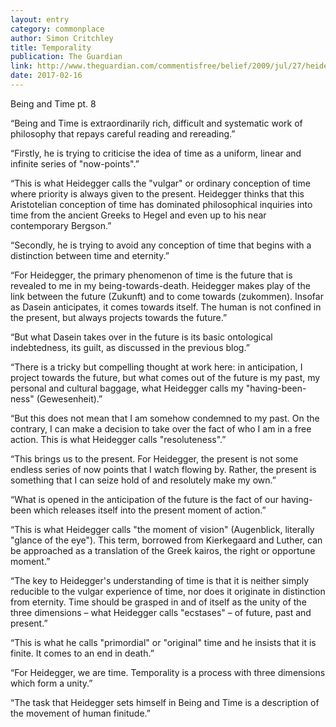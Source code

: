 ```yaml
---
layout: entry
category: commonplace
author: Simon Critchley
title: Temporality
publication: The Guardian
link: http://www.theguardian.com/commentisfree/belief/2009/jul/27/heidegger-being-time-philosophy
date: 2017-02-16
---
```


Being and Time pt. 8

“Being and Time is extraordinarily rich, difficult and systematic work of philosophy that repays careful reading and rereading.”

“Firstly, he is trying to criticise the idea of time as a uniform, linear and infinite series of "now-points".”

“This is what Heidegger calls the "vulgar" or ordinary conception of time where priority is always given to the present. Heidegger thinks that this Aristotelian conception of time has dominated philosophical inquiries into time from the ancient Greeks to Hegel and even up to his near contemporary Bergson.”

“Secondly, he is trying to avoid any conception of time that begins with a distinction between time and eternity.”

“For Heidegger, the primary phenomenon of time is the future that is revealed to me in my being-towards-death. Heidegger makes play of the link between the future (Zukunft) and to come towards (zukommen). Insofar as Dasein anticipates, it comes towards itself. The human is not confined in the present, but always projects towards the future.”

“But what Dasein takes over in the future is its basic ontological indebtedness, its guilt, as discussed in the previous blog.”

“There is a tricky but compelling thought at work here: in anticipation, I project towards the future, but what comes out of the future is my past, my personal and cultural baggage, what Heidegger calls my "having-been-ness" (Gewesenheit).”

“But this does not mean that I am somehow condemned to my past. On the contrary, I can make a decision to take over the fact of who I am in a free action. This is what Heidegger calls "resoluteness".”

“This brings us to the present. For Heidegger, the present is not some endless series of now points that I watch flowing by. Rather, the present is something that I can seize hold of and resolutely make my own.”

“What is opened in the anticipation of the future is the fact of our having-been which releases itself into the present moment of action.”

“This is what Heidegger calls "the moment of vision" (Augenblick, literally "glance of the eye"). This term, borrowed from Kierkegaard and Luther, can be approached as a translation of the Greek kairos, the right or opportune moment.”

“The key to Heidegger's understanding of time is that it is neither simply reducible to the vulgar experience of time, nor does it originate in distinction from eternity. Time should be grasped in and of itself as the unity of the three dimensions – what Heidegger calls "ecstases" – of future, past and present.”

“This is what he calls "primordial" or "original" time and he insists that it is finite. It comes to an end in death.”

“For Heidegger, we are time. Temporality is a process with three dimensions which form a unity.”

“The task that Heidegger sets himself in Being and Time is a description of the movement of human finitude.”

